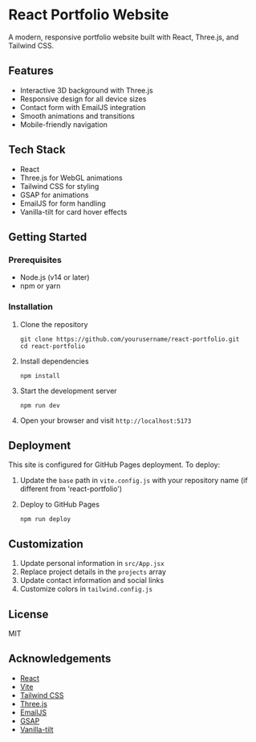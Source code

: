 # React Portfolio Website

A modern, responsive portfolio website built with React, Three.js, and Tailwind CSS.

## Features

- Interactive 3D background with Three.js
- Responsive design for all device sizes
- Contact form with EmailJS integration
- Smooth animations and transitions
- Mobile-friendly navigation

## Tech Stack

- React
- Three.js for WebGL animations
- Tailwind CSS for styling
- GSAP for animations
- EmailJS for form handling
- Vanilla-tilt for card hover effects

## Getting Started

### Prerequisites

- Node.js (v14 or later)
- npm or yarn

### Installation

1. Clone the repository
   ```
   git clone https://github.com/yourusername/react-portfolio.git
   cd react-portfolio
   ```

2. Install dependencies
   ```
   npm install
   ```

3. Start the development server
   ```
   npm run dev
   ```

4. Open your browser and visit `http://localhost:5173`

## Deployment

This site is configured for GitHub Pages deployment. To deploy:

1. Update the `base` path in `vite.config.js` with your repository name (if different from 'react-portfolio')

2. Deploy to GitHub Pages
   ```
   npm run deploy
   ```

## Customization

1. Update personal information in `src/App.jsx`
2. Replace project details in the `projects` array
3. Update contact information and social links
4. Customize colors in `tailwind.config.js`

## License

MIT

## Acknowledgements

- [React](https://reactjs.org/)
- [Vite](https://vitejs.dev/)
- [Tailwind CSS](https://tailwindcss.com/)
- [Three.js](https://threejs.org/)
- [EmailJS](https://www.emailjs.com/)
- [GSAP](https://greensock.com/gsap/)
- [Vanilla-tilt](https://micku7zu.github.io/vanilla-tilt.js/)
